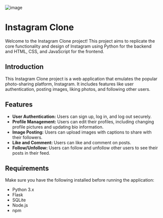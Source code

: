 ![image](https://github.com/Bogwhite4990/Social-Network/assets/103454208/510c62dd-70ba-4ff0-aed0-8331516fc874)

# Instagram Clone

Welcome to the Instagram Clone project! This project aims to replicate the core functionality and design of Instagram using Python for the backend and HTML, CSS, and JavaScript for the frontend.

## Introduction

This Instagram Clone project is a web application that emulates the popular photo-sharing platform, Instagram. It includes features like user authentication, posting images, liking photos, and following other users.

## Features

- **User Authentication:** Users can sign up, log in, and log out securely.
- **Profile Management:** Users can edit their profiles, including changing profile pictures and updating bio information.
- **Image Posting:** Users can upload images with captions to share with their followers.
- **Like and Comment:** Users can like and comment on posts.
- **Follow/Unfollow:** Users can follow and unfollow other users to see their posts in their feed.

## Requirements

Make sure you have the following installed before running the application:

- Python 3.x
- Flask
- SQLite
- Node.js
- npm
